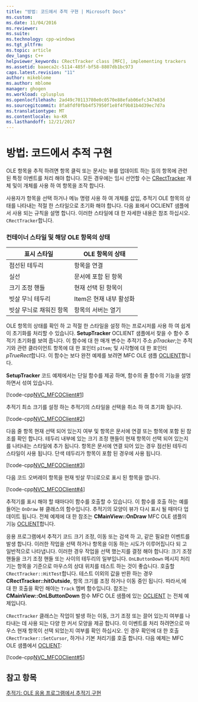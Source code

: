 ```yaml
---
title: "방법: 코드에서 추적 구현 | Microsoft Docs"
ms.custom: 
ms.date: 11/04/2016
ms.reviewer: 
ms.suite: 
ms.technology: cpp-windows
ms.tgt_pltfrm: 
ms.topic: article
dev_langs: C++
helpviewer_keywords: CRectTracker class [MFC], implementing trackers
ms.assetid: baaeca2c-5114-485f-bf58-8807db1bc973
caps.latest.revision: "11"
author: mikeblome
ms.author: mblome
manager: ghogen
ms.workload: cplusplus
ms.openlocfilehash: 2ad49c70113780e0c0570e88efab06efc347e83d
ms.sourcegitcommit: 8fa8fdf0fbb4f57950f1e8f4f9b81b4d39ec7d7a
ms.translationtype: MT
ms.contentlocale: ko-KR
ms.lasthandoff: 12/21/2017
---
```

# <a name="how-to-implement-tracking-in-your-code"></a>방법: 코드에서 추적 구현
OLE 항목을 추적 하려면 항목 클릭 또는 문서는 뷰를 업데이트 하는 등의 항목에 관련 된 특정 이벤트를 처리 해야 합니다. 모든 경우에는 임시 선언할 수는 [CRectTracker](../mfc/reference/crecttracker-class.md) 개체 및이 개체를 사용 하 여 항목을 조작 합니다.  
  
 사용자가 항목을 선택 하거나 메뉴 명령 사용 하 여 개체를 삽입, 추적기 OLE 항목의 상태를 나타내는 적절 한 스타일으로 초기화 해야 합니다. 다음 표에서 OCLIENT 샘플에서 사용 되는 규칙을 설명 합니다. 이러한 스타일에 대 한 자세한 내용은 참조 하십시오. `CRectTracker`합니다.  
  
### <a name="container-styles-and-states-of-the-ole-item"></a>컨테이너 스타일 및 해당 OLE 항목의 상태  
  
|표시 스타일|OLE 항목의 상태|  
|---------------------|-----------------------|  
|점선된 테두리|항목을 연결|  
|실선|문서에 포함 된 항목|  
|크기 조정 핸들|현재 선택 된 항목이|  
|빗살 무늬 테두리|Item은 현재 내부 활성화|  
|빗살 무늬로 채워진 항목|항목의 서버는 열기|  
  
 OLE 항목의 상태를 확인 하 고 적절 한 스타일을 설정 하는 프로시저를 사용 하 여 쉽게이 초기화를 처리할 수 있습니다. **SetupTracker** OCLIENT 샘플에서 찾을 수 함수 추적기 초기화를 보여 줍니다. 이 함수에 대 한 매개 변수는 추적기 주소 *pTracker*;는 추적기와 관련 클라이언트 항목에 대 한 포인터 `pItem`; 및 사각형에 대 한 포인터 *pTrueRect*합니다. 이 함수는 보다 완전 예제를 보려면 MFC OLE 샘플 [OCLIENT](../visual-cpp-samples.md)합니다.  
  
 **SetupTracker** 코드 예제에서는 단일 함수를 제공 하며, 함수의 줄 함수의 기능을 설명 하면서 섞여 있습니다.  
  
 [!code-cpp[NVC_MFCOClient#1](../mfc/codesnippet/cpp/how-to-implement-tracking-in-your-code_1.cpp)]  
  
 추적기 최소 크기를 설정 하는 추적기의 스타일을 선택을 취소 하 여 초기화 됩니다.  
  
 [!code-cpp[NVC_MFCOClient#2](../mfc/codesnippet/cpp/how-to-implement-tracking-in-your-code_2.cpp)]  
  
 다음 줄 항목 현재 선택 되어 있는지 여부 및 항목은 문서에 연결 또는 항목에 포함 된 참조를 확인 합니다. 테두리 내부에 있는 크기 조정 핸들이 현재 항목이 선택 되어 있는지를 나타내는 스타일에 추가 됩니다. 항목은 문서에 연결 되어 있는 경우 점선된 테두리 스타일이 사용 됩니다. 단색 테두리가 항목이 포함 된 경우에 사용 됩니다.  
  
 [!code-cpp[NVC_MFCOClient#3](../mfc/codesnippet/cpp/how-to-implement-tracking-in-your-code_3.cpp)]  
  
 다음 코드 오버레이 항목을 현재 빗살 무늬로으로 표시 된 항목을 엽니다.  
  
 [!code-cpp[NVC_MFCOClient#4](../mfc/codesnippet/cpp/how-to-implement-tracking-in-your-code_4.cpp)]  
  
 추적기를 표시 해야 할 때마다이 함수를 호출할 수 있습니다. 이 함수를 호출 하는 예를 들어는 `OnDraw` 뷰 클래스의 함수입니다. 추적기의 모양이 뷰가 다시 표시 될 때마다 업데이트 됩니다. 전체 예제에 대 한 참조는 **CMainView::OnDraw** MFC OLE 샘플의 기능 [OCLIENT](../visual-cpp-samples.md)합니다.  
  
 응용 프로그램에서 추적기 코드 크기 조정, 이동 또는 검색 하 고, 같은 필요한 이벤트를 발생 합니다. 이러한 작업을 선택 하거나 항목을 이동 하는 시도가 이루어집니다 되 고 일반적으로 나타냅니다. 이러한 경우 작업을 선택 했는지를 결정 해야 합니다: 크기 조정 핸들을 크기 조정 핸들 또는 사이의 테두리의 일부입니다. `OnLButtonDown` 메시지 처리기는 항목을 기준으로 마우스의 상대 위치를 테스트 하는 것이 좋습니다. 호출할 `CRectTracker::HitTest`합니다. 테스트 이외의 값을 반환 하는 경우 **CRectTracker::hitOutside**, 항목 크기를 조정 하거나 이동 중인 됩니다. 따라서,에 대 한 호출을 확인 해야는 `Track` 멤버 함수입니다. 참조는 **CMainView::OnLButtonDown** 함수 MFC OLE 샘플에 있는 [OCLIENT](../visual-cpp-samples.md) 는 전체 예제입니다.  
  
 `CRectTracker` 클래스는 작업이 발생 하는 이동, 크기 조정 또는 끌어 있는지 여부를 나타내는 데 사용 되는 다양 한 커서 모양을 제공 합니다. 이 이벤트를 처리 하려면으로 마우스 현재 항목이 선택 되었는지 여부를 확인 하십시오. 인 경우 확인에 대 한 호출 `CRectTracker::SetCursor`, 하거나 기본 처리기를 호출 합니다. 다음 예제는 MFC OLE 샘플에서 [OCLIENT](../visual-cpp-samples.md):  
  
 [!code-cpp[NVC_MFCOClient#5](../mfc/codesnippet/cpp/how-to-implement-tracking-in-your-code_5.cpp)]  
  
## <a name="see-also"></a>참고 항목  
 [추적기: OLE 응용 프로그램에서 추적기 구현](../mfc/trackers-implementing-trackers-in-your-ole-application.md)

